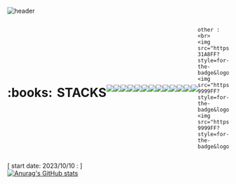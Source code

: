 ![header](https://capsule-render.vercel.app/api?type=waving&color=gradient&text=JunDeve&fontSize=40&desc=&fontAlign=85&fontAlignY=35)

<div style="display: flex; justify-content: flex-end; align-items: center;">
    <div style="display: flex; align-items: center;">
        <h1 style="font-size: 2em;">:books:</h1>
        <h1 style="font-size: 2em; margin-left: 10px;">STACKS</h1>
    </div>
<hr>
    <!-- <img src="https://img.shields.io/badge/표시할이름-색상?style=for-the-badge&logo=기술스택아이콘&logoColor=white"> -->
    <div style="display: flex; justify-content: flex-end;">
      <img src="https://img.shields.io/badge/Java-007396?style=for-the-badge&logo=OpenJDK&logoColor=white"/>
      <img src="https://img.shields.io/badge/javascript-F7DF1E?style=for-the-badge&logo=javascript&logoColor=white">
      <img src="https://img.shields.io/badge/react-61DAFB?style=for-the-badge&logo=react&logoColor=white">
      <img src="https://img.shields.io/badge/nodedotjs-339933?style=for-the-badge&logo=nodedotjs&logoColor=white">
      <img src="https://img.shields.io/badge/apachetomcat-F8DC75?style=for-the-badge&logo=apachetomcat&logoColor=white">
      <img src="https://img.shields.io/badge/androidstudio-3DDC84?style=for-the-badge&logo=androidstudio&logoColor=white">
      <img src="https://img.shields.io/badge/oracle-F80000?style=for-the-badge&logo=oracle&logoColor=white">
      <img src="https://img.shields.io/badge/firebase-FFCA28?style=for-the-badge&logo=firebase&logoColor=white">
      <img src="https://img.shields.io/badge/mysql-4479A1?style=for-the-badge&logo=mysql&logoColor=white">
      <img src="https://img.shields.io/badge/mariadb-003545?style=for-the-badge&logo=mariadb&logoColor=white">
      <img src="https://img.shields.io/badge/mongodb-47A248?style=for-the-badge&logo=mongodb&logoColor=white">
      <img src="https://img.shields.io/badge/github-181717?style=for-the-badge&logo=github&logoColor=white">
      <img src="https://img.shields.io/badge/git-F05032?style=for-the-badge&logo=git&logoColor=white">
    </div>
    
    other : <br>
    <img src="https://img.shields.io/badge/photoshop-31A8FF?style=for-the-badge&logo=adobephotoshop&logoColor=white">
    <img src="https://img.shields.io/badge/premierepro-9999FF?style=for-the-badge&logo=adobepremierepro&logoColor=white">
    <img src="https://img.shields.io/badge/aftereffects-9999FF?style=for-the-badge&logo=adobeaftereffects&logoColor=white">
</div>

[ start date: 2023/10/10 : ]<br>
[![Anurag's GitHub stats](https://github-readme-stats.vercel.app/api?username=JunDeve)](https://github.com/anuraghazra/github-readme-stats)
